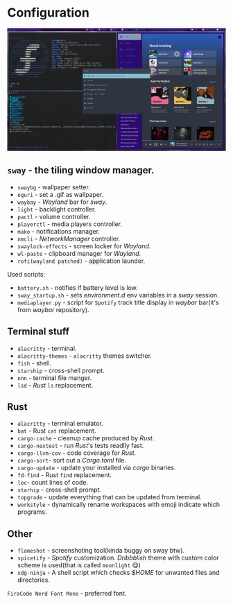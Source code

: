 # Configuration
![Screenshot](screenshot.png)

## `sway` - the tiling window manager.

- `swaybg` - wallpaper setter.
- `oguri` - set a .gif as wallpaper.
- `waybay` - _Wayland_ bar for _sway_.
- `light` - backlight controller.
- `pactl` - volume controller.
- `playerctl` - media players controller.
- `mako` - notifications manager.
- `nmcli` - _NetworkManager_ controller.
- `swaylock-effects` - screen locker for _Wayland_.
- `wl-paste` - clipboard manager for _Wayland_.
- `rofi(wayland patched)` - application launder.

Used scripts:

- `battery.sh` - notifies if battery level is low.
- `sway_startup.sh` - sets _environment.d_ env variables in a _sway_ session.
- `mediaplayer.py` - script for `Spotify` track title display in _waybar_ bar(it's from _waybar_ repository).

## Terminal stuff

- `alacritty` - terminal.
- `alacritty-themes` - `alacritty` themes switcher.
- `fish` - shell.
- `starship` - cross-shell prompt.
- `nnn` - terminal file manger.
- `lsd` - _Rust_ `ls` replacement.

## Rust

 - `alacritty` - terminal emulator.
 - `bat` - Rust `cat` replacement.
 - `cargo-cache` - cleanup cache produced by _Rust_.
 - `cargo-nextest` - run _Rust_'s tests readlly fast.
 - `cargo-llvm-cov` - code coverage for _Rust_.
 - `cargo-sort`-  sort out a _Cargo.toml_ file.
 - `cargo-update` - update your installed via _cargo_ binaries.
 - `fd-find` - Rust `find` replacement.
 - `loc`- count lines of code.
 - `starhip` - cross-shell prompt.
 - `topgrade` - update everything that can be updated from terminal.
 - `workstyle` - dynamically rename workspaces with emoji indicate which programs.

## Other
- `flameshot` - screenshoting tool(kinda buggy on sway btw).
- `spicetify` - _Spotify_ customization. _Dribbblish_ theme with custom color scheme is used(that is called `moonlight` 😋)    
- `xdg-ninja` - A shell script which checks _$HOME_ for unwanted files and directories.

`FiraCode Nerd Font Mono` - preferred font.


